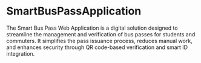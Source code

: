 # SmartBusPassApplication
The Smart Bus Pass Web Application is a digital solution designed to streamline the management and verification of bus passes for students and commuters. It simplifies the pass issuance process, reduces manual work, and enhances security through QR code-based verification and smart ID integration. 
